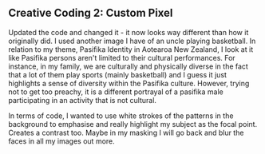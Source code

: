 ## Creative Coding 2: Custom Pixel

Updated the code and changed it - it now looks way different than how it originally did. I used another image I have of an uncle playing basketball. In relation to my theme, Pasifika Identity in Aotearoa New Zealand, I look at it like Pasifika persons aren't limited to their cultural performances. For instance, in my family, we are culturally and physically diverse in the fact that a lot of them play sports (mainly basketball) and I guess it just highlights a sense of diversity within the Pasifika culture. However, trying not to get too preachy, it is a different portrayal of a pasifika male participating in an activity that is not cultural.

In terms of code, I wanted to use white strokes of the patterns in the background to emphasise and really highlight my subject as the focal point. Creates a contrast too. Maybe in my masking I will go back and blur the faces in all my images out more. 